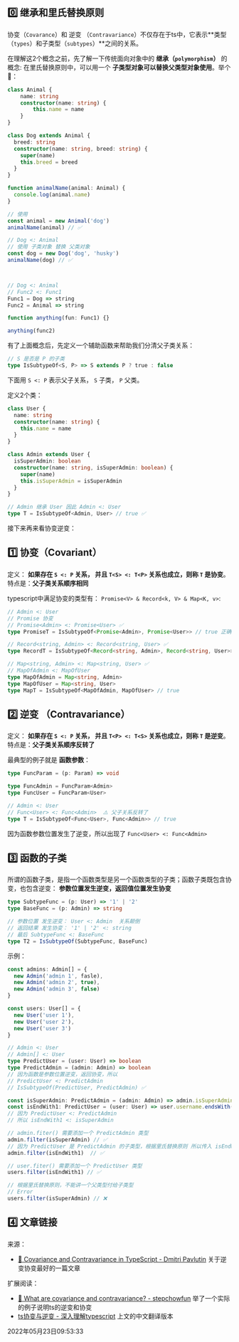 ## 0️⃣ 继承和里氏替换原则

协变（`Covarance`）和 逆变 （`Contravariance`）不仅存在于ts中，它表示**类型（`types`）和子类型（`subtypes`）**之间的关系。

在理解这2个概念之前，先了解一下传统面向对象中的 **继承（`polymorphism`）** 的概念: 在里氏替换原则中，可以用一个 **子类型对象可以替换父类型对象使用**。举个🌰：



```typescript
class Animal {
	name: string
	constructor(name: string) {
		this.name = name
	}
}

class Dog extends Animal {
  breed: string
  constructor(name: string, breed: string) {
    super(name)
    this.breed = breed
  }
}

function animalName(animal: Animal) {
  console.log(animal.name)
}

// 使用
const animal = new Animal('dog')
animalName(animal) // ✅

// Dog <: Animal
// 使用 子类对象 替换 父类对象
const dog = new Dog('dog', 'husky')
animalName(dog) // ✅



// Dog <: Animal
// Func2 <: Func1
Func1 = Dog => string
Func2 = Animal => string

function anything(fun: Func1) {}

anything(func2)
```





有了上面概念后，先定义一个辅助函数来帮助我们分清父子类关系：

```typescript
// S 是否是 P 的子类
type IsSubtypeOf<S, P> => S extends P ? true : false
```

下面用 `S <: P` 表示父子关系， `S` 子类， `P` 父类。

定义2个类：

```typescript
class User {
  name: string
  constructor(name: string) {
    this.name = name
  }
}

class Admin extends User {
  isSuperAdmin: boolean
  constructor(name: string, isSuperAdmin: boolean) {
    super(name)
    this.isSuperAdmin = isSuperAdmin
  }
}

// Admin 继承 User 因此 Admin <: User
type T = IsSubtypeOf<Admin, User> // true ✅
```



接下来再来看协变逆变：



## 1️⃣ 协变（Covariant）

定义： **如果存在 `S <: P` 关系， 并且 `T<S> <: T<P>` 关系也成立，则称 `T` 是协变**。特点是：**父子类关系顺序相同**

typescript中满足协变的类型有： `Promise<V> & Record<k, V> & Map<K, v>`:

```typescript
// Admin <: User
// Promise 协变
// Promise<Admin> <: Promise<User> ✅
type PromiseT = IsSubtypeOf<Promise<Admin>, Promise<User>> // true 正确

// Record<string, Admin> <: Record<string, User> ✅
type RecordT = IsSubtypeOf<Record<string, Admin>, Record<string, User>> // true

// Map<string, Admin> <: Map<string, User> ✅
// MapOfAdmin <: MapOfUser
type MapOfAdmin = Map<string, Admin>
type MapOfUser = Map<string, User>
type MapT = IsSubtypeOf<MapOfAdmin, MapOfUser> // true
```





## 2️⃣ 逆变 （Contravariance）

定义：  **如果存在 `S <: P` 关系， 并且 `T<P> <: T<S>` 关系也成立，则称 `T` 是逆变**。特点是：**父子类关系顺序反转了**

最典型的例子就是 **函数参数**：

```typescript
type FuncParam = (p: Param) => void

type FuncAdmin = FuncParam<Admin>
type FuncUser = FuncParam<User>

// Admin <: User
// Func<User> <: Func<Admin>  ⚠️ 父子关系反转了
type T = IsSubtypeOf<Func<User>, Func<Admin>> // true
```

因为函数参数位置发生了逆变，所以出现了  `Func<User> <: Func<Admin>`





## 3️⃣ 函数的子类

所谓的函数子类，是指一个函数类型是另一个函数类型的子类；函数子类既包含协变，也包含逆变： **参数位置发生逆变，返回值位置发生协变**

```typescript
type SubtypeFunc = (p: User) => '1' | '2'
type BaseFunc = (p: Admin) => string

// 参数位置 发生逆变： User <: Admin  关系颠倒
// 返回结果 发生协变： '1' | '2' <: string
// 最后 SubtypeFunc <: BaseFunc
type T2 = IsSubtypeOf(SubtypeFunc, BaseFunc)
```

示例：

```typescript
const admins: Admin[] = {
  new Admin('admin 1', fasle),
  new Admin('admin 2', true),
  new Admin('admin 3', false)
}

const users: User[] = {
  new User('user 1'),
  new User('user 2'),
  new User('user 3')
}

// Admin <: User
// Admin[] <: User
type PredictUser = (user: User) => boolean
type PredictAdmin = (admin: Admin) => boolean
// 因为函数是参数位置逆变，返回协变，所以
// PredictUser <: PredictAdmin
// IsSubtypeOf(PredictUser, PredictAdmin) ✅

const isSuperAdmin: PredictAdmin = (admin: Admin) => admin.isSuperAdmin
const isEndWith1: PredictUser = (user: User) => user.username.endsWith('1')
// 因为 PredictUser <: PredictAdmin
// 所以 isEndWith1 <: isSuperAdmin

// admin.fiter() 需要添加一个 PredictAdmin 类型
admin.filter(isSuperAdmin) // ✅
// 因为 PredictUser 是 PredictAdmin 的子类型，根据里氏替换原则 所以传入 isEndWith1 也ok
admin.filter(isEndWith1)  // ✅

// user.fiter() 需要添加一个 PredictUser 类型
users.filter(isEndWith1) // ✅

// 根据里氏替换原则，不能讲一个父类型付给子类型
// Error
users.filter(isSuperAdmin) // ❌
```





## 4️⃣ 文章链接



来源：

- [🎉 Covariance and Contravariance in TypeScript - Dmitri Pavlutin](https://dmitripavlutin.com/typescript-covariance-contravariance/)  关于逆变协变最好的一篇文章

扩展阅读：

- [🌰 What are covariance and contravariance? - stepchowfun](https://www.stephanboyer.com/post/132/what-are-covariance-and-contravariance) 举了一个实际的例子说明ts的逆变和协变
- [ts协变与逆变 - 深入理解typescript](https://jkchao.github.io/typescript-book-chinese/tips/covarianceAndContravariance.html#%E4%B8%80%E4%B8%AA%E6%9C%89%E8%B6%A3%E7%9A%84%E9%97%AE%E9%A2%98) 上文的中文翻译版本



2022年05月23日09:53:33























